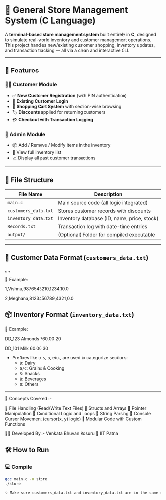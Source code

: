 # 🛒 General Store Management System (C Language)

A **terminal-based store management system** built entirely in **C**, designed to simulate real-world inventory and customer management operations. This project handles new/existing customer shopping, inventory updates, and transaction tracking — all via a clean and interactive CLI.

---

## 🚀 Features

### 🧑‍💼 Customer Module
- ✅ **New Customer Registration** (with PIN authentication)
- 🔐 **Existing Customer Login**
- 🎯 **Shopping Cart System** with section-wise browsing
- 🏷️ **Discounts** applied for returning customers
- 💳 **Checkout with Transaction Logging**

### 🧾 Admin Module
- 📦 Add / Remove / Modify items in the inventory
- 📂 View full inventory list
- 📈 Display all past customer transactions

---

## 📁 File Structure

| File Name            | Description                                 |
|---------------------|---------------------------------------------|
| `main.c`             | Main source code (all logic integrated)     |
| `customers_data.txt` | Stores customer records with discounts      |
| `inventory_data.txt` | Inventory database (ID, name, price, stock)|
| `Records.txt`        | Transaction log with date-time entries      |
| `output/`            | (Optional) Folder for compiled executable   |

---

## 🔐 Customer Data Format (`customers_data.txt`)

<ID>,<Name>,<PhoneNumber>,<PIN>,<Discount>

📌 Example:

1,Vishnu,9876543210,1234,10.0

2,Meghana,8123456789,4321,0.0

## 📦 Inventory Format (`inventory_data.txt`)

<ID> <Name> <Price> <Quantity>

📌 Example:

DD_123 Almonds 760.00 20

DD_101 Milk 60.00 30

- Prefixes like `D`, `S`, `B`, etc., are used to categorize sections:
  - `D`: Dairy
  - `G/C`: Grains & Cooking
  - `S`: Snacks
  - `B`: Beverages
  - `O`: Others

---

🧠 Concepts Covered :-

📌 File Handling (Read/Write Text Files)
📌 Structs and Arrays
📌 Pointer Manipulation
📌 Conditional Logic and Loops
📌 String Parsing
📌 Console Cursor Movement (cursor(x, y) logic)
📌 Modular Code with Custom Functions


👨‍💻 Developed By :-
Venkata Bhuvan Kosuru
🏫 IIT Patna


## 🛠️ How to Run

### 💻 Compile
```bash
gcc main.c -o store
./store

💡 Make sure customers_data.txt and inventory_data.txt are in the same directory as your executable.

